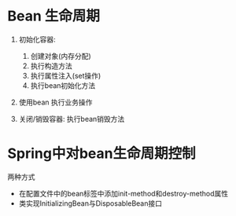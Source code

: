 # Bean 生命周期
1. 初始化容器:
   1. 创建对象(内存分配)
   2. 执行构造方法
   3. 执行属性注入(set操作)
   4. 执行bean初始化方法

2. 使用bean 执行业务操作
3. 关闭/销毁容器: 执行bean销毁方法

# Spring中对bean生命周期控制

两种方式
- 在配置文件中的bean标签中添加init-method和destroy-method属性
- 类实现InitializingBean与DisposableBean接口
